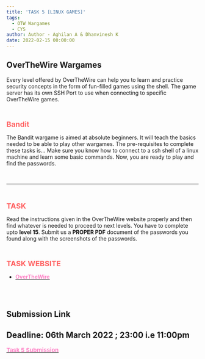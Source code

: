 ```yaml
---
title: 'TASK 5 [LINUX GAMES]'
tags:
  - OTW Wargames
  - CYS
author: Author - Aghilan A & Dhanvinesh K
date: 2022-02-15 00:00:00
---
```



## OverTheWire Wargames

Every level offered by OverTheWire can help you to learn and practice security concepts in the form of fun-filled games using the shell. The game server has its own SSH Port to use when connecting to specific OverTheWire games.

<br>

<b><span style="color: #FF6363; font-size: 1.2rem;">Bandit</span></b>

The Bandit wargame is aimed at absolute beginners. It will teach the basics needed to be able to play other wargames. The pre-requisites to complete these tasks is... Make sure you know how to connect to a ssh shell of a linux machine and learn some basic commands. Now, you are ready to play and find the passwords.

<br>
<hr>
<br>

<b><span style="color: #FF6363; font-size: 1.2rem;">TASK</span></b>

Read the instructions given in the OverTheWire website properly and then find whatever is needed to proceed to next levels. You have to complete upto <b>level 15</b>. Submit us a <b>PROPER PDF</b> document of the passwords you found along with the screenshots of the passwords.

<br>

<b><span style="color: #FF6363; font-size: 1.2rem;">TASK WEBSITE</span></b>
- [<b><span style="color: #FE83C6">OverTheWire</span></b>](https://overthewire.org/wargames/bandit/)

<br>
<br>

## Submission Link
## Deadline: <b>06th March 2022 ; 23:00 i.e 11:00pm </b>
[<b><span style="color: #FE83C6; font-size:15px">Task 5 Submission</b></span>](https://forms.gle/HtJYWttdWdG7MADS8)

<br>